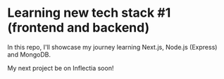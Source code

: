 # Learning new tech stack #1 (frontend and backend) 

In this repo, I'll showcase my journey learning Next.js, Node.js (Express) and MongoDB.

My next project be on Inflectia soon!

